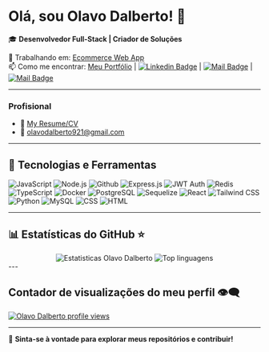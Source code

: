 # Olá, sou Olavo Dalberto! 👋

🎓 **Desenvolvedor Full-Stack | Criador de Soluções**

🔭 Trabalhando em: [Ecommerce Web App](https://github.com/olavodd42/ecommerce-site)  
📫 Como me encontrar: [Meu Portfólio](https://olavodd42.vercel.app/) | [![Linkedin Badge](https://img.shields.io/badge/-Maksym_Rudnyi-0e76a8?style=flat&labelColor=0e76a8&logo=linkedin&logoColor=white)](www.linkedin.com/in/olavo-defendi-dalberto-050144235) | [![Mail Badge](https://img.shields.io/badge/-olavodalberto921-c0392b?style=flat&labelColor=c0392b&logo=gmail&logoColor=white)](mailto:olavodalberto921@gmail.com) | [![Mail Badge](https://img.shields.io/badge/-@olavodd42-e84393?style=flat&labelColor=e84393&logo=instagram&logoColor=white)](https://www.instagram.com/olavodd42/) 

---

### Profisional
- :paperclip: [My Resume/CV](https://drive.google.com/file/d/1XDev8tg8BoG3961rcHw2HlrAsrr1nhre/view?usp=sharing)
- :email: olavodalberto921@gmail.com

---

## 🚀 **Tecnologias e Ferramentas**

![JavaScript](https://img.shields.io/badge/-JavaScript-F7DF1E?style=flat-square&logo=javascript&logoColor=black)
![Node.js](https://img.shields.io/badge/-Node.js-339933?style=flat-square&logo=node.js&logoColor=white)
![Github](https://img.shields.io/badge/GitHub-100000?style=for-the-badge&logo=github&logoColor=white)
![Express.js](https://img.shields.io/badge/Express%20js-000000?style=for-the-badge&logo=express&logoColor=white)
![JWT Auth](https://img.shields.io/badge/JWT-000000?style=for-the-badge&logo=JSON%20web%20tokens&logoColor=white)
![Redis](https://img.shields.io/badge/redis-CC0000.svg?&style=for-the-badge&logo=redis&logoColor=white)
![TypeScript](https://img.shields.io/badge/TypeScript-007ACC?style=for-the-badge&logo=typescript&logoColor=white)
![Docker](https://img.shields.io/badge/Docker-2CA5E0?style=for-the-badge&logo=docker&logoColor=white)
![PostgreSQL](https://img.shields.io/badge/PostgreSQL-316192?style=for-the-badge&logo=postgresql&logoColor=white)
![Sequelize](https://img.shields.io/badge/Sequelize-52B0E7?style=for-the-badge&logo=Sequelize&logoColor=white)
![React](https://img.shields.io/badge/-React-61DAFB?style=flat-square&logo=react&logoColor=black)
![Tailwind CSS](https://img.shields.io/badge/Tailwind_CSS-38B2AC?style=for-the-badge&logo=tailwind-css&logoColor=white)
![Python](https://img.shields.io/badge/-Python-3776AB?style=flat-square&logo=python&logoColor=white)
![MySQL](https://img.shields.io/badge/MySQL-005C84?style=for-the-badge&logo=mysql&logoColor=white)
![CSS](https://img.shields.io/badge/CSS3-1572B6?style=for-the-badge&logo=css3&logoColor=white)
![HTML](https://img.shields.io/badge/HTML5-E34F26?style=for-the-badge&logo=html5&logoColor=white)

---

## 📊 **Estatísticas do GitHub** ⭐

<div align="center">
<img alt="Estatisticas Olavo Dalberto" src="https://github-readme-stats.vercel.app/api?username=olavodd42&show_icons=true&theme=transparent"/>
<img alt="Top linguagens" src="https://github-readme-stats.vercel.app/api/top-langs/?username=olavodd42&layout=compact&&langs_count=8"/>
</div>
---

## Contador de visualizações do meu perfil 👁️‍🗨️
[![Olavo Dalberto profile views](https://u8views.com/api/v1/github/profiles/125816508/views/day-week-month-total-count.svg)](https://u8views.com/github/olavodd42)


---

🌟 **Sinta-se à vontade para explorar meus repositórios e contribuir!**  
